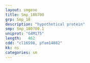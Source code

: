 ```yaml
---
layout: smgene
title: Smp_180700
grp: Smp_18
description: "hypothetical protein"
smp: Smp_180700.1
uniprot: "G4M175"
length:   462
cdd: "cl16598, pfam14082"
kk: ns
categories: sm
---
```

